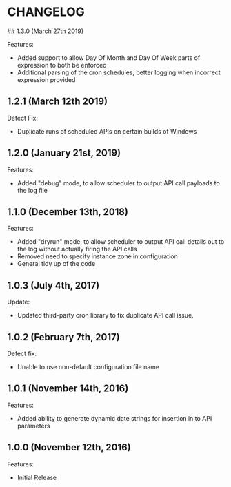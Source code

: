 # CHANGELOG

## 1.3.0 (March 27th 2019)

Features:

- Added support to allow Day Of Month and Day Of Week parts of expression to both be enforced
- Additional parsing of the cron schedules, better logging when incorrect expression provided

## 1.2.1 (March 12th 2019)

Defect Fix:

- Duplicate runs of scheduled APIs on certain builds of Windows

## 1.2.0 (January 21st, 2019)

Features:

- Added "debug" mode, to allow scheduler to output API call payloads to the log file

## 1.1.0 (December 13th, 2018)

Features:

- Added "dryrun" mode, to allow scheduler to output API call details out to the log without actually firing the API calls
- Removed need to specify instance zone in configuration
- General tidy up of the code

## 1.0.3 (July 4th, 2017)

Update:

- Updated third-party cron library to fix duplicate API call issue.

## 1.0.2 (February 7th, 2017)

Defect fix:

- Unable to use non-default configuration file name

## 1.0.1 (November 14th, 2016)

Features:

- Added ability to generate dynamic date strings for insertion in to API parameters

## 1.0.0 (November 12th, 2016)

Features:

- Initial Release